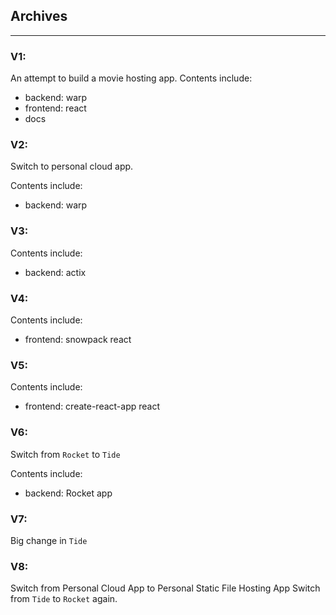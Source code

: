 ## Archives

---

### V1:

An attempt to build a movie hosting app.
Contents include:

- backend: warp
- frontend: react
- docs

### V2:

Switch to personal cloud app.

Contents include:

- backend: warp

### V3:

Contents include:

- backend: actix

### V4:

Contents include:

- frontend: snowpack react

### V5:

Contents include:

- frontend: create-react-app react

### V6:

Switch from `Rocket` to `Tide`

Contents include:

- backend: Rocket app

### V7:

Big change in `Tide`

### V8:

Switch from Personal Cloud App to Personal Static File Hosting App
Switch from `Tide` to `Rocket` again.
